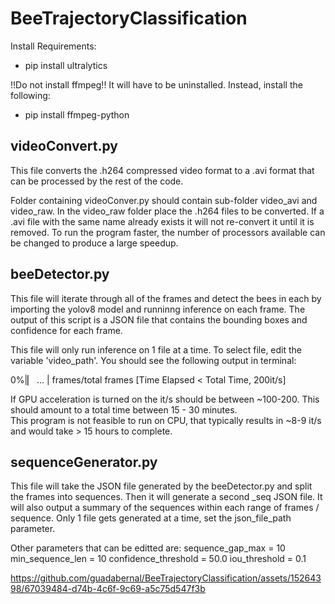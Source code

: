 # BeeTrajectoryClassification


Install Requirements:
- pip install ultralytics

!!Do not install ffmpeg!! It will have to be uninstalled. Instead, install the following:
- pip install ffmpeg-python 

## videoConvert.py
This file converts the .h264 compressed video format to a .avi format that can 
be processed by the rest of the code. 

Folder containing videoConver.py should contain sub-folder video_avi and video_raw.
In the video_raw folder place the .h264 files to be converted. If a .avi file 
with the same name already exists it will not re-convert it until it is removed.
To run the program faster, the number of processors available can be changed to 
produce a large speedup. 

## beeDetector.py
This file will iterate through all of the frames and detect the bees in each
by importing the yolov8 model and runninng inference on each frame. The output
of this script is a JSON file that contains the bounding boxes and confidence 
for each frame.

This file will only run inference on 1 file at a time. To select file, edit the 
variable 'video_path'. You should see the following output in terminal:

0%|▏   ...   | frames/total frames [Time Elapsed < Total Time,  200it/s]

If GPU acceleration is turned on the it/s should be between ~100-200. 
This should amount to a total time between 15 - 30 minutes.  
This program is not feasible to run on CPU, that typically results in ~8-9 it/s
and would take > 15 hours to complete. 

## sequenceGenerator.py
This file will take the JSON file generated by the beeDetector.py and split the
frames into sequences. Then it will generate a second _seq JSON file. It will 
also output a summary of the sequences within each range of frames / sequence.
Only 1 file gets generated at a time, set the json_file_path parameter. 

Other parameters that can be editted are:
  sequence_gap_max     = 10
  min_sequence_len     = 10
  confidence_threshold = 50.0
  iou_threshold        =  0.1



https://github.com/guadabernal/BeeTrajectoryClassification/assets/15264398/67039484-d74b-4c6f-9c69-a5c75d547f3b


